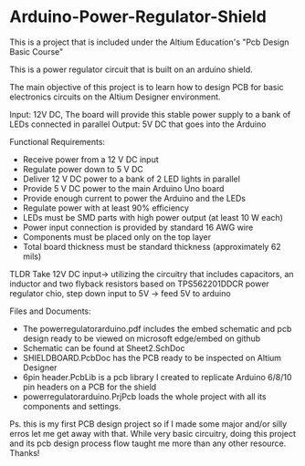 # Arduino-Power-Regulator-Shield
This is a project that is included under the Altium Education's "Pcb Design Basic Course"

This is a power regulator circuit that is built on an arduino shield.

The main objective of this project is to learn how to design PCB for basic electronics circuits on the Altium Designer environment.

Input: 12V DC,  The board will provide this stable power supply to a bank of LEDs connected in parallel
Output: 5V DC that goes into  the Arduino 

Functional Requirements:

- Receive power from a 12 V DC input
- Regulate power down to 5 V DC
- Deliver 12 V DC power to a bank of 2 LED lights in parallel
- Provide 5 V DC power to the main Arduino Uno board
- Provide enough current to power the Arduino and the LEDs
- Regulate power with at least 90% efficiency
- LEDs must be SMD parts with high power output (at least 10 W each)
- Power input connection is provided by standard 16 AWG wire
- Components must be placed only on the top layer
- Total board thickness must be standard thickness (approximately 62 mils)

TLDR
Take 12V DC input-> utilizing the circuitry that includes capacitors, an inductor and two flyback resistors based on TPS562201DDCR power regulator chio, step down input to 5V -> feed 5V to arduino

Files and Documents:

- The powerregulatorarduino.pdf includes the embed schematic and pcb design ready to be viewed on microsoft edge/embed on github
- Schematic can be found at Sheet2.SchDoc
- SHIELDBOARD.PcbDoc has the PCB ready to be inspected on Altium Designer
- 6pin header.PcbLib is a pcb library I created to replicate Arduino 6/8/10 pin headers on a PCB for the shield
- powerregulatorarduino.PrjPcb loads the whole project with all its components and settings.

Ps. this is my first PCB design project so if I made some major and/or silly erros let  me get away with that. While very basic circuitry, doing this project and its pcb design process flow taught me more than any other resource. Thanks!